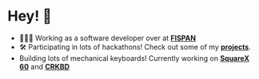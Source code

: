 # Hey! 👋
- 🧑🏾‍💻 Working as a software developer over at **[FISPAN](https://fispan.com)**
- 🛠 Participating in lots of hackathons! Check out some of my **[projects](https://github.com/r614/archive)**.
- Building lots of mechanical keyboards! Currently working on **[SquareX 60](https://www.youtube.com/watch?v=7OW0Pn0VQyA)** and **[CRKBD](https://github.com/foostan/crkbd)**

